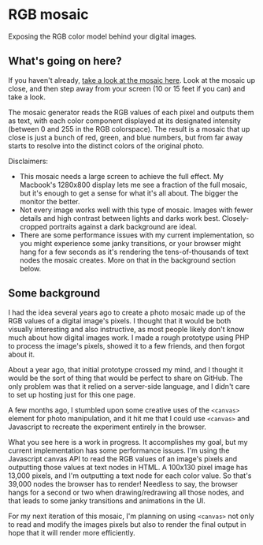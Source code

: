# RGB mosaic

Exposing the RGB color model behind your digital images.

## What's going on here?

If you haven't already, [take a look at the mosaic here](http://wosephjeber.com/RGB-Mosaic). Look at the mosaic up close, and then step away from your screen (10 or 15 feet if you can) and take a look.

The mosaic generator reads the RGB values of each pixel and outputs them as text, with each color component displayed at its designated intensity (between 0 and 255 in the RGB colorspace). The result is a mosaic that up close is just a bunch of red, green, and blue numbers, but from far away starts to resolve into the distinct colors of the original photo.

Disclaimers:

- This mosaic needs a large screen to achieve the full effect. My Macbook's 1280x800 display lets me see a fraction of the full mosaic, but it's enough to get a sense for what it's all about. The bigger the monitor the better. 
- Not every image works well with this type of mosaic. Images with fewer details and high contrast between lights and darks work best. Closely-cropped portraits against a dark background are ideal.
- There are some performance issues with my current implementation, so you might experience some janky transitions, or your browser might hang for a few seconds as it's rendering the tens-of-thousands of text nodes the mosaic creates. More on that in the background section below.

## Some background

I had the idea several years ago to create a photo mosaic made up of the RGB values of a digital image's pixels. I thought that it would be both visually interesting and also instructive, as most people likely don't know much about how digital images work. I made a rough prototype using PHP to process the image's pixels, showed it to a few friends, and then forgot about it.

About a year ago, that initial prototype crossed my mind, and I thought it would be the sort of thing that would be perfect to share on GitHub. The only problem was that it relied on a server-side language, and I didn't care to set up hosting just for this one page.

A few months ago, I stumbled upon some creative uses of the `<canvas>` element for photo manipulation, and it hit me that I could use `<canvas>` and Javascript to recreate the experiment entirely in the browser.

What you see here is a work in progress. It accomplishes my goal, but my current implementation has some performance issues. I'm using the Javascript canvas API to read the RGB values of an image's pixels and outputting those values at text nodes in HTML. A 100x130 pixel image has 13,000 pixels, and I'm outputting a text node for each color value. So that's 39,000 nodes the browser has to render! Needless to say, the browser hangs for a second or two when drawing/redrawing all those nodes, and that leads to some janky transitions and animations in the UI.

For my next iteration of this mosaic, I'm planning on using `<canvas>` not only to read and modify the images pixels but also to render the final output in hope that it will render more efficiently.
